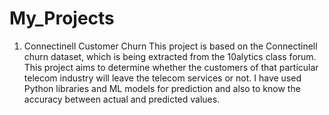 # My_Projects
1. Connectinell Customer Churn
This project is based on the Connectinell churn dataset, which is being extracted from the 10alytics class forum. This project aims to determine whether the customers of that particular telecom industry will leave the telecom services or not. I have used Python libraries and ML models for prediction and also to know the accuracy between actual and predicted values.
